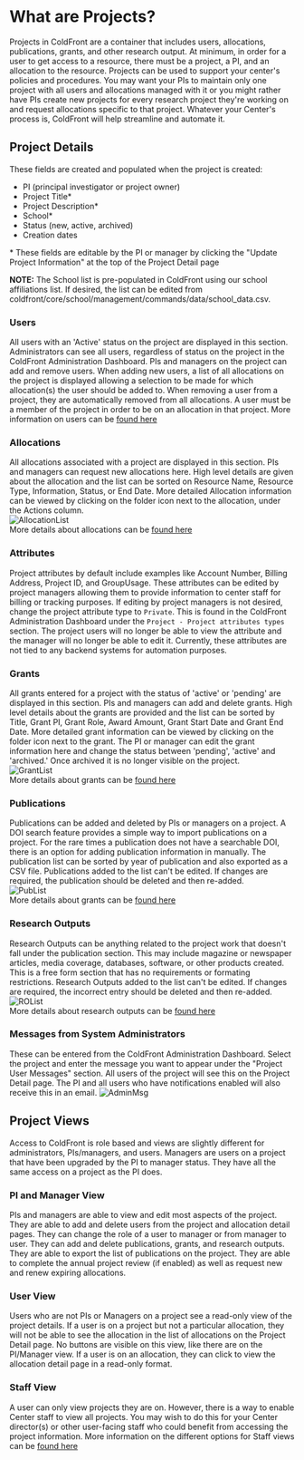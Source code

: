 # What are Projects?

Projects in ColdFront are a container that includes users, allocations, publications, grants, and other research output.  At minimum, in order for a user to get access to a resource, there must be a project, a PI, and an allocation to the resource.  Projects can be used to support your center's policies and procedures.  You may want your PIs to maintain only one project with all users and allocations managed with it or you might rather have PIs create new projects for every research project they're working on and request allocations specific to that project.  Whatever your Center's process is, ColdFront will help streamline and automate it.

## Project Details
These fields are created and populated when the project is created:  
- PI (principal investigator or project owner)  
- Project Title\*   
- Project Description\*  
- School\*  
- Status (new, active, archived)  
- Creation dates  

\* These fields are editable by the PI or manager by clicking the "Update Project Information" at the top of the Project Detail page

**NOTE:** The School list is pre-populated in ColdFront using our school affiliations list.  If desired, the list can be edited from coldfront/core/school/management/commands/data/school_data.csv.

### Users
All users with an 'Active' status on the project are displayed in this section.  Administrators can see all users, regardless of status on the project in the ColdFront Administration Dashboard.  PIs and managers on the project can add and remove users.  When adding new users, a list of all allocations on the project is displayed allowing a selection to be made for which allocation(s) the user should be added to.  When removing a user from a project, they are automatically removed from all allocations.  A user must be a member of the project in order to be on an allocation in that project.  More information on users can be [found here](../roles/index.md)

### Allocations
All allocations associated with a project are displayed in this section.  PIs and managers can request new allocations here.  High level details are given about the allocation and the list can be sorted on Resource Name, Resource Type, Information, Status, or End Date.  More detailed Allocation information can be viewed by clicking on the folder icon next to the allocation, under the Actions column.  
![AllocationList](../../images/allocationlist.PNG)  
More details about allocations can be [found here](../allocations/index.md)

### Attributes  
Project attributes by default include examples like Account Number, Billing Address, Project ID, and GroupUsage.  These attributes can be edited by project managers allowing them to provide information to center staff for billing or tracking purposes.  If editing by project managers is not desired, change the project attribute type to `Private`.  This is found in the ColdFront Administration Dashboard under the `Project - Project attributes types` section. The project users will no longer be able to view the attribute and the manager will no longer be able to edit it.  Currently, these attributes are not tied to any backend systems for automation purposes.  

### Grants
All grants entered for a project with the status of 'active' or 'pending' are displayed in this section.  PIs and managers can add and delete grants.  High level details about the grants are provided and the list can be sorted by Title, Grant PI, Grant Role, Award Amount, Grant Start Date and Grant End Date.  More detailed grant information can be viewed by clicking on the folder icon next to the grant.  The PI or manager can edit the grant information here and change the status between 'pending', 'active' and 'archived.'  Once archived it is no longer visible on the project.  
![GrantList](../../images/grantlist.PNG)  
More details about grants can be [found here](grants.md)

### Publications
Publications can be added and deleted by PIs or managers on a project.  A DOI search feature provides a simple way to import publications on a project.  For the rare times a publication does not have a searchable DOI, there is an option for adding publication information in manually.  The publication list can be sorted by year of publication and also exported as a CSV file.  Publications added to the list can't be edited.  If changes are required, the publication should be deleted and then re-added.  
![PubList](../../images/publist.PNG)  
More details about grants can be [found here](publications.md)  


### Research Outputs
Research Outputs can be anything related to the project work that doesn't fall under the publication section.  This may include magazine or newspaper articles, media coverage, databases, software, or other products created.  This is a free form section that has no requirements or formating restrictions.  Research Outputs added to the list can't be edited.  If changes are required, the incorrect entry should be deleted and then re-added.  
![ROList](../../images/ROlist.PNG)  
More details about research outputs can be [found here](researchoutputs.md)

### Messages from System Administrators
These can be entered from the ColdFront Administration Dashboard.  Select the project and enter the message you want to appear under the "Project User Messages" section.  All users of the project will see this on the Project Detail page.  The PI and all users who have notifications enabled will also receive this in an email.
![AdminMsg](../../images/adminmsg.PNG)


## Project Views
Access to ColdFront is role based and views are slightly different for administrators, PIs/managers, and users.  Managers are users on a project that have been upgraded by the PI to manager status.  They have all the same access on a project as the PI does.


### PI and Manager View
PIs and managers are able to view and edit most aspects of the project.  They are able to add and delete users from the project and allocation detail pages.  They can change the role of a user to manager or from manager to user.  They can add and delete publications, grants, and research outputs.  They are able to export the list of publications on the project.  They are able to complete the annual project review (if enabled) as well as request new and renew expiring allocations.  

### User View
Users who are not PIs or Managers on a project see a read-only view of the project details.  If a user is on a project but not a particular allocation, they will not be able to see the allocation in the list of allocations on the Project Detail page.  No buttons are visible on this view, like there are on the PI/Manager view.  If a user is on an allocation, they can click to view the allocation detail page in a read-only format.  

### Staff View
A user can only view projects they are on.  However, there is a way to enable Center staff to view all projects.  You may wish to do this for your Center director(s) or other user-facing staff who could benefit from accessing the project information.  More information on the different options for Staff views can be [found here](../roles/staff.md)
